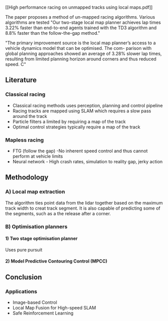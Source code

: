 [[High performance racing on unmapped tracks using local maps.pdf]]

The paper proposes a method of un-mapped racing algorithms. Various algorithms are tested 
"Our two-stage local map planner achieves lap times 3.22% faster than end-to-end agents trained with the TD3 algorithm and 8.8% faster than the follow-the-gap method."

"The primary improvement source is the local map planner’s access to a vehicle dynamics model that can be optimised. The com- parison with global planning approaches showed an average of 3.28% slower lap times, resulting from limited planning horizon around corners and thus reduced speed. C"


## Literature
### Classical racing
- Classical racing methods uses perception, planning and control pipeline 
- Racing tracks are mapped using SLAM which requires a slow pass around the track
- Particle filters a limited by requiring a map of the track
- Optimal control strategies typically require a map of the track
### Mapless racing
 - FTG (follow the gap) -No inherent speed control and thus cannot perform at  vehicle limits
 - Neural network - High crash rates, simulation to reality gap, jerky action


## Methodology
### A) Local map extraction
The algorithm ties point data from the lidar together based on the maximum track width to creat track segment. It is also capable of predicting some of the segments, such as a the release after a corner.
### B) Optimisation planners
#### 1) Two stage optimisation planner
Uses pure pursuit 
#### 2) Model Predictive Contouring Control (MPCC)



## Conclusion
### Applications
- Image-based Control
- Local Map Fusion for High-speed SLAM
- Safe Reinforcement Learning
